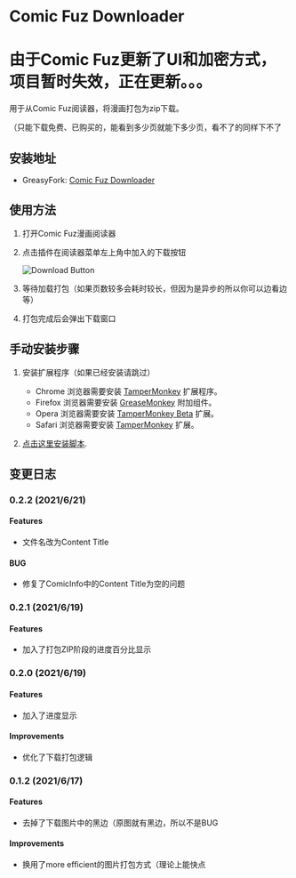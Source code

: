 # Comic Fuz Downloader
# 由于Comic Fuz更新了UI和加密方式，项目暂时失效，正在更新。。。

用于从Comic Fuz阅读器，将漫画打包为zip下载。

（只能下载免费、已购买的，能看到多少页就能下多少页，看不了的同样下不了

## 安装地址

- GreasyFork: [Comic Fuz Downloader](https://greasyfork.org/scripts/428281)

## 使用方法

1. 打开Comic Fuz漫画阅读器

2. 点击插件在阅读器菜单左上角中加入的下载按钮

    ![Download Button](https://circleliu.github.io/Comic-Fuz-Downloader/imgs/download.png)

3. 等待加载打包（如果页数较多会耗时较长，但因为是异步的所以你可以边看边等）

4. 打包完成后会弹出下载窗口



## 手动安装步骤

1. 安装扩展程序（如果已经安装请跳过）
   * Chrome 浏览器需要安装 [TamperMonkey](https://chrome.google.com/webstore/detail/tampermonkey/dhdgffkkebhmkfjojejmpbldmpobfkfo) 扩展程序。
   * Firefox 浏览器需要安装 [GreaseMonkey](https://addons.mozilla.org/zh-CN/firefox/addon/greasemonkey/) 附加组件。
   * Opera 浏览器需要安装 [TamperMonkey Beta](https://addons.opera.com/zh-cn/extensions/details/tampermonkey-beta/) 扩展。
   * Safari 浏览器需要安装 [TamperMonkey](http://tampermonkey.net/index.php?ext=dhdg&browser=safari) 扩展。


2. [点击这里安装脚本](https://circleliu.github.io/Comic-Fuz-Downloader/comic-fuz-downloader.user.js).

## 变更日志

### 0.2.2 (2021/6/21)

#### Features

- 文件名改为Content Title

#### BUG

- 修复了ComicInfo中的Content Title为空的问题



### 0.2.1 (2021/6/19)

#### Features

- 加入了打包ZIP阶段的进度百分比显示



### 0.2.0 (2021/6/19)

#### Features

- 加入了进度显示

#### Improvements

- 优化了下载打包逻辑



### 0.1.2 (2021/6/17)

#### Features

- 去掉了下载图片中的黑边（原图就有黑边，所以不是BUG

#### Improvements

- 换用了more efficient的图片打包方式（理论上能快点


